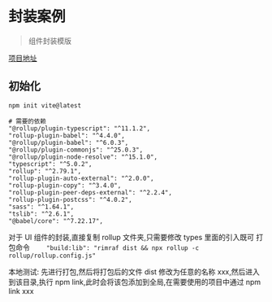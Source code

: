 # 封装案例
> 组件封装模版

[项目地址](https://github.com/NightSquirrl/drop-upload-react)

## 初始化
```shell
npm init vite@latest

# 需要的依赖
"@rollup/plugin-typescript": "^11.1.2",
"rollup-plugin-babel": "^4.4.0",
"@rollup/plugin-babel": "^6.0.3",
"@rollup/plugin-commonjs": "^25.0.3",
"@rollup/plugin-node-resolve": "^15.1.0",
"typescript": "^5.0.2",
"rollup": "^2.79.1",
"rollup-plugin-auto-external": "^2.0.0",
"rollup-plugin-copy": "^3.4.0",
"rollup-plugin-peer-deps-external": "^2.2.4",
"rollup-plugin-postcss": "^4.0.2",
"sass": "^1.64.1",
"tslib": "^2.6.1",
"@babel/core": "^7.22.17",
```
对于 UI 组件的封装,直接复制 rollup 文件夹,只需要修改 types 里面的引入既可
打包命令 `    "build:lib": "rimraf dist && npx rollup -c rollup/rollup.config.js"`

本地测试:
先进行打包,然后将打包后的文件 dist 修改为任意的名称 xxx,然后进入到该目录,执行 npm link,此时会将该包添加到全局,在需要使用的项目中通过 npm link xxx

